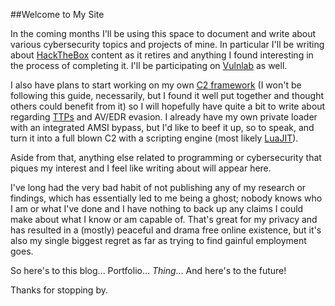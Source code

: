 ##Welcome to My Site

In the coming months I'll be using this space to document and write about various cybersecurity topics and projects of mine. In particular I'll be writing about [HackTheBox](https://app.hackthebox.com/) content as it retires and anything I found interesting in the process of completing it. I'll be participating on [Vulnlab](https://www.vulnlab.com/) as well.

I also have plans to start working on my own [C2 framework](https://shogunlab.gitbook.io/building-c2-implants-in-cpp-a-primer) (I won't be following this guide, necessarily, but I found it well put together and thought others could benefit from it) so I will hopefully have quite a bit to write about regarding [TTPs](https://www.splunk.com/en_us/blog/learn/ttp-tactics-techniques-procedures.html) and AV/EDR evasion. I already have my own private loader with an integrated AMSI bypass, but I'd like to beef it up, so to speak, and turn it into a full blown C2 with a scripting engine (most likely [LuaJIT](https://luajit.org/)).

Aside from that, anything else related to programming or cybersecurity that piques my interest and I feel like writing about will appear here.

I've long had the very bad habit of not publishing any of my research or findings, which has essentially led to me being a ghost; nobody knows who I am or what I've done and I have nothing to back up any claims I could make about what I know or am capable of. That's great for my privacy and has resulted in a (mostly) peaceful and drama free online existence, but it's also my single biggest regret as far as trying to find gainful employment goes.

So here's to this blog... Portfolio... *Thing*... And here's to the future!

Thanks for stopping by.